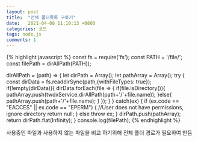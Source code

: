 ```yaml
---
layout: post
title:  "전체 폴더목록 구하기"
date:   2021-04-08 11:10:13 +0800
categories: 코드
tags: node.js
comments: 1
---
```


{% highlight javascript %}
const fs = require('fs');
const PATH = '/file/'; 
const filePath = dirAllPath(PATH));

dirAllPath = (path) => {
    let dirPath = Array();
    let pathArray = Array();
	try {
		const dirData = fs.readdirSync(path,{withFileTypes: true});
        if(!empty(dirData)){
            dirData.forEach(file => {
                if(file.isDirectory()){
                    pathArray.push(twdxService.dirAllPath(path+'/'+file.name));
                }else{
                    pathArray.push(path+'/'+file.name);
                }
            });
        }
	} catch(ex) {
		if (ex.code == "EACCES" || ex.code == "EPERM") {
			//User does not have permissions, ignore directory
			return null;
		}
		else throw ex;
	}
    dirPath.push(pathArray);
	return dirPath.flat(Infinity);
}
console.log(filePath);
{% endhighlight %}

사용중인 파일과 사용하지 않는 파일을 비교 하기위해 전체 폴더 경로가 필요하여 만듬
